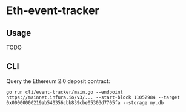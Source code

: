 # Eth-event-tracker

## Usage

TODO

## CLI

Query the Ethereum 2.0 deposit contract:

```
go run cli/event-tracker/main.go --endpoint https://mainnet.infura.io/v3/... --start-block 11052984 --target 0x00000000219ab540356cbb839cbe05303d7705fa --storage my.db
```

